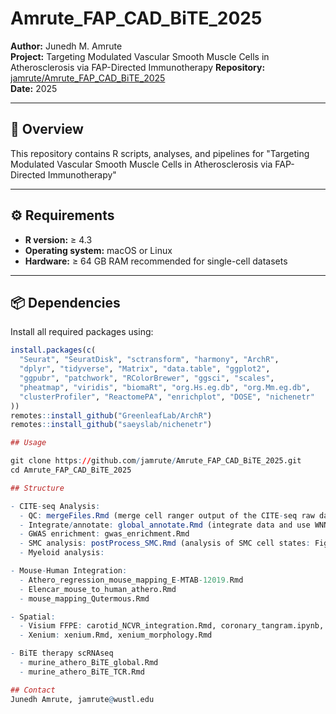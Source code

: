# Amrute_FAP_CAD_BiTE_2025

**Author:** Junedh M. Amrute  
**Project:** Targeting Modulated Vascular Smooth Muscle Cells in Atherosclerosis via FAP-Directed Immunotherapy
**Repository:** [jamrute/Amrute_FAP_CAD_BiTE_2025](https://github.com/jamrute/Amrute_FAP_CAD_BiTE_2025)  
**Date:** 2025  

---

## 🧠 Overview
This repository contains R scripts, analyses, and pipelines for "Targeting Modulated Vascular Smooth Muscle Cells in Atherosclerosis via FAP-Directed Immunotherapy"

---

## ⚙️ Requirements
- **R version:** ≥ 4.3  
- **Operating system:** macOS or Linux  
- **Hardware:** ≥ 64 GB RAM recommended for single-cell datasets  

---

## 📦 Dependencies
Install all required packages using:

```r
install.packages(c(
  "Seurat", "SeuratDisk", "sctransform", "harmony", "ArchR",
  "dplyr", "tidyverse", "Matrix", "data.table", "ggplot2",
  "ggpubr", "patchwork", "RColorBrewer", "ggsci", "scales",
  "pheatmap", "viridis", "biomaRt", "org.Hs.eg.db", "org.Mm.eg.db",
  "clusterProfiler", "ReactomePA", "enrichplot", "DOSE", "nichenetr"
))
remotes::install_github("GreenleafLab/ArchR")
remotes::install_github("saeyslab/nichenetr")

## Usage

git clone https://github.com/jamrute/Amrute_FAP_CAD_BiTE_2025.git
cd Amrute_FAP_CAD_BiTE_2025

## Structure

- CITE-seq Analysis:
  - QC: mergeFiles.Rmd (merge cell ranger output of the CITE-seq raw data and QC), run_scrublet_human_coronary.ipynb (run scrublet to remove doublets)
  - Integrate/annotate: global_annotate.Rmd (integrate data and use WNN clustering and perform DE expression to annotate populations)
  - GWAS enrichment: gwas_enrichment.Rmd
  - SMC analysis: postProcess_SMC.Rmd (analysis of SMC cell states: Fig. 2 of manuscript), stroma_palantir.ipynb (pseudotime of SMC states)
  - Myeloid analysis:

- Mouse-Human Integration:
  - Athero_regression_mouse_mapping_E-MTAB-12019.Rmd
  - Elencar_mouse_to_human_athero.Rmd
  - mouse_mapping_Qutermous.Rmd

- Spatial:
  - Visium FFPE: carotid_NCVR_integration.Rmd, coronary_tangram.ipynb, visium.preprocess.tangram.py, visium_FFPE_spatial_seurat.Rmd
  - Xenium: xenium.Rmd, xenium_morphology.Rmd

- BiTE therapy scRNAseq
  - murine_athero_BiTE_global.Rmd
  - murine_athero_BiTE_TCR.Rmd

## Contact
Junedh Amrute, jamrute@wustl.edu
